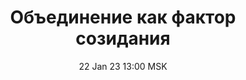 ---
title: "Объединение как фактор созидания"
date: "22 Jan 23 13:00 MSK"
draft: false
speakers: ["valeriy-savelev"]
---